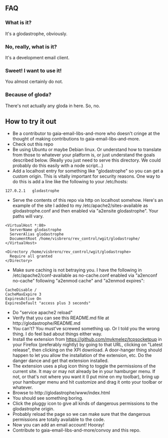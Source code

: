 ## FAQ

### What is it?

It's a glodastrophe, obviously.

### No, really, what is it?

It's a development email client.

### Sweet!  I want to use it!

You almost certainly do not.

### Because of gloda?

There's not actually any gloda in here.  So, no.

## How to try it out

- Be a contributor to gaia-email-libs-and-more who doesn't cringe at the
  thought of making contributions to gaia-email-libs-and-more.
- Check out this repo
- Be using Ubuntu or maybe Debian linux.  Or understand how to translate from
  those to whatever your platform is, or just understand the goals described
  below.  (Really you just need to serve this directory.  We could probably
  do this easily with a node script...)
- Add a localhost entry for something like "glodastrophe" so you can get a
  custom origin.  This is vitally important for security reasons.  One way to
  do this is add a line like the following to your /etc/hosts:
```
127.0.2.1	glodastrophe
```
- Serve the contents of this repo via http on localhost somehow.  Here's an
  example of the site I added to my /etc/apache2/sites-available as
  glodastrophe.conf and then enabled via "a2ensite glodastrophe".  Your paths
  will vary.
```
<VirtualHost *:80>
  ServerName glodastrophe
  ServerAlias glodastrophe
  DocumentRoot /home/visbrero/rev_control/wgit/glodastrophe/
</VirtualHost>

<Directory /home/visbrero/rev_control/wgit/glodastrophe>
  Require all granted
</Directory>
```
- Make sure caching is not betraying you.  I have the following in
  /etc/apache2/conf-available as no-cache.conf enabled via "a2enconf no-cache"
  following "a2enmod cache" and "a2enmod expires":
```
CacheDisable /
CacheMaxExpire 3
ExpiresActive On
ExpiresDefault "access plus 3 seconds"
```
- Do "service apache2 reload"
- Verify that you can see this README.md file at http://glodastrophe/README.md
- You can't?  You must've screwed something up.  Or I told you the wrong thing.
  I do feel bad about things either way.
- Install the extension from https://github.com/mykmelez/tcpsocketpup in your
  Firefox (preferably nightly) by going to that URL, clicking on "Latest
  release", then clicking on the XPI download.  A door-hanger thing should
  happen to let you allow the installation of the extension, etc.  Do the
  danger dance and get that extension installed.
- The extension uses a plug icon thing to toggle the permissions of the current
  site.  It may or may not already be in your hamburger menu.  If not, or that's
  not where you want it (I put mine on my toolbar), bring up your hamburger menu
  and hit customize and drag it onto your toolbar or whatever.
- Browse to http://glodastrophe/www/index.html
- You should see something boring.
- Click the pluggy icon to give all kinds of dangerous permissions to the
  glodastrophe origin.
- Probably reload the page so we can make sure that the dangerous permissions
  are totally available to the code.
- Now you can add an email account!  Hooray!
- Contribute to gaia-email-libs-and-more/convoy and this repo.
